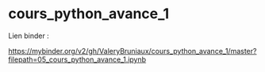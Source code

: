 # cours_python_avance_1

Lien binder :

https://mybinder.org/v2/gh/ValeryBruniaux/cours_python_avance_1/master?filepath=05_cours_python_avance_1.ipynb
